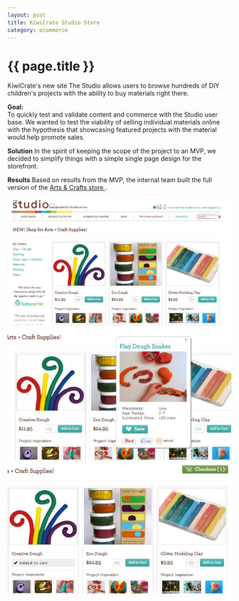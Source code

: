 ```yaml
---
layout: post
title: KiwiCrate Studio Store
category: ecommerce
---
```


{{ page.title }}
================


KiwiCrate's new site The Studio allows users to browse hundreds of DIY children's projects with the ability to buy materials right there.

**Goal:**   
To quickly test and validate content and commerce with the Studio user base. We wanted to test the viability of selling individual materials online with the hypothesis that showcasing featured projects with the material would help promote sales. 

**Solution**
In the spirit of keeping the scope of the project to an MVP, we decided to simplify things with a simple single page design for the storefront.   

**Results**
Based on results from the MVP, the internal team built the full version of the <a href="http://www.kiwicrate.com/diy-materials.html">Arts &amp; Crafts store </a>.  

 
<img class="thumbnail" src="/images/examples/studio-store.png" title="Studio Store"/>
<br />

<img class="thumbnail" src="/images/examples/studio-store-project-popover.png" title="Studio Store Popover"/>
<br />
<img class="thumbnail" src="/images/examples/studio-store-added-to-cart.png" title="Studio Store Added to Cart"/>

